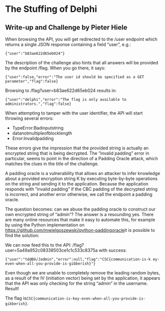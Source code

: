 # The Stuffing of Delphi

## Write-up and Challenge by Pieter Hiele

When browsing the API, you will get redirected to the ​/user​ endpoint which returns a single JSON response containing a field “user”, e.g.:

    {"user":"b83ae622d65eb024"}

The description of the challenge also hints that all answers will be provided by the endpoint /flag​. When you go there, it says:

    {"user":false,"error":"The user id should be specified as a GET parameter","flag":false}

Browsing to ​/flag?user=b83ae622d65eb024​ results in: 

    {"user":"delphi","error":"The flag is only available to administrators.","flag":false}

When attempting to tamper with the user identifier, the API will start throwing several errors:

* TypeError:Badinputstring  
* datanotmultipleofblocklength
* Error:Invalidpadding

These errors give the impression that the provided string is actually an encrypted string that is being decrypted. The “invalid padding” error in particular, seems to point in the direction of a Padding Oracle attack, which matches the clues in the title of the challenge.

A padding oracle is a vulnerability that allows an attacker to infer knowledge about a provided encryption string K by executing byte-by-byte operations on the string and sending it to the application. Because the application responds with “invalid padding” if the CBC padding of the decrypted string is incorrect, and another error otherwise, we call the endpoint a padding oracle.

The question becomes: can we abuse the padding oracle to construct our own encrypted string of “admin”? The answer is a resounding yes. There are many online resources that make it easy to automate this, for example by using the Python implementation on https://github.com/mwielgoszewski/python-paddingoracle​ it is possible to find the solution:

We can now feed this to the API: /flag?user=5a49a952c08338503ce1c1c533c8375a ​with success:

    {"user":"té@Ðê​/Jadmin","error":null,"flag":"CSC{communication-is-k ey-even-when-all-you-provide-is-gibberish}"}

Even though we are unable to completely remove the leading random bytes, as a result of the IV (initiation vector) being set by the application, it appears that the API was only checking for the string “admin” in the username. Result!

The flag is ​`CSC{communication-is-key-even-when-all-you-provide-is-gibberish}`​.